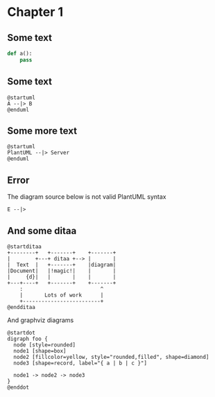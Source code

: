 # Chapter 1

## Some text
```python
def a():
    pass
```

## Some text
```plantuml
@startuml
A --|> B
@enduml
```

## Some more text
```plantuml
@startuml
PlantUML --|> Server
@enduml
```

## Error
The diagram source below is not valid PlantUML syntax

```plantuml
E --|>
```

## And some ditaa
```plantuml
@startditaa
+--------+   +-------+    +-------+
|        +---+ ditaa +--> |       |
|  Text  |   +-------+    |diagram|
|Document|   |!magic!|    |       |
|     {d}|   |       |    |       |
+---+----+   +-------+    +-------+
	:                         ^
	|       Lots of work      |
	+-------------------------+
@endditaa
```

And graphviz diagrams
```plantuml
@startdot
digraph foo {
  node [style=rounded]
  node1 [shape=box]
  node2 [fillcolor=yellow, style="rounded,filled", shape=diamond]
  node3 [shape=record, label="{ a | b | c }"]

  node1 -> node2 -> node3
}
@enddot
```